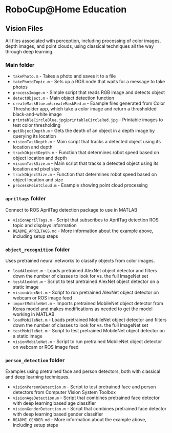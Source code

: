 # RoboCup@Home Education
## Vision Files

All files associated with perception, including processing of color images, 
depth images, and point clouds, using classical techniques all the way through 
deep learning.

### Main folder
* `takePhoto.m` - Takes a photo and saves it to a file
* `takePhotoTopic.m` - Sets up a ROS node that waits for a message to take photos
* `processImage.m` - Simple script that reads RGB image and detects object
* `detectObject.m` - Main object detection function
* `createMaskBlue.m`/`createMaskRed.m` - Example files generated from Color Thresholder app, which take a color image and return a thresholded black-and-white image
* `printableCircleBlue.jpg`/`printableCircleRed.jpg` - Printable images to test color thresholding
* `getObjectDepth.m` - Gets the depth of an object in a depth image by querying its location
* `visionTaskDepth.m` - Main script that tracks a detected object using its location and depth
* `trackObjectDepth.m` - Function that determines robot speed based on object location and depth
* `visionTaskSize.m` - Main script that tracks a detected object using its location and pixel size
* `trackObjectSize.m` - Function that determines robot speed based on object location and size
* `processPointCloud.m` - Example showing point cloud processing

### `apriltags` folder
Connect to ROS AprilTag detection package to use in MATLAB
* `visionAprilTags.m` - Script that subscribes to AprilTag detection ROS topic and displays information
* `README_APRILTAGS.md` - More information about the example above, including setup steps

### `object_recognition` folder
Uses pretrained neural networks to classify objects from color images.
* `loadAlexNet.m` - Loads pretrained AlexNet object detector and filters down the number of classes to look for vs. the full ImageNet set
* `testAlexNet.m` - Script to test pretrained AlexNet object detector on a static image
* `visionAlexNet.m` - Script to run pretrained AlexNet object detector on webcam or ROS image feed
* `importMobileNet.m` - Imports pretrained MobileNet object detector from Keras model and makes modifications as needed to get the model working in MATLAB
* `loadMobileNet.m` - Loads pretrained MobileNet object detector and filters down the number of classes to look for vs. the full ImageNet set
* `testMobileNet.m` - Script to test pretrained MobileNet object detector on a static image
* `visionMobileNet.m` - Script to run pretrained MobileNet object detector on webcam or ROS image feed

### `person_detection` folder
Examples using pretrained face and person detectors, both with classical and 
deep learning techniques.
* `visionPersonDetection.m` - Script to test pretrained face and person detectors from Computer Vision System Toolbox
* `visionAgeDetection.m` - Script that combines pretrained face detector with deep learning based age classifier
* `visionGenderDetection.m` - Script that combines pretrained face detector with deep learning based gender classifier
* `README_GENDER.md` - More information about the example above, including setup steps
